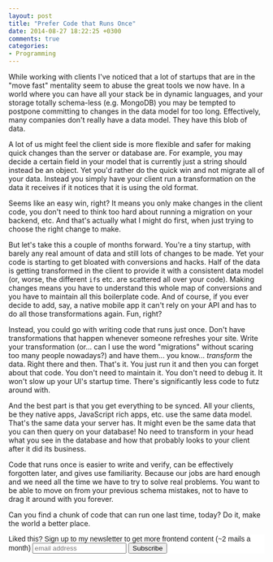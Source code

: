 ```yaml
---
layout: post
title: "Prefer Code that Runs Once"
date: 2014-08-27 18:22:25 +0300
comments: true
categories: 
- Programming
---
```


While working with clients I've noticed that a lot of startups that are in the "move fast" mentality seem to abuse the great tools we now have.
In a world where you can have all your stack be in dynamic languages, and your storage totally schema-less (e.g. MongoDB) you may be tempted to postpone committing to changes in the data model for too long. Effectively, many companies don't really have a data model. They have this blob of data.

A lot of us might feel the client side is more flexible and safer for making quick changes than the server or database are. For example, you may decide a certain field in your model that is currently just a string should instead be an object. Yet you'd rather do the quick win and not migrate all of your data. Instead you simply have your client run a transformation on the data it receives if it notices that it is using the old format.

Seems like an easy win, right? It means you only make changes in the client code, you don't need to think too hard about running a migration on your backend, etc. And that's actually what I might do first, when just trying to choose the right change to make.

But let's take this a couple of months forward. You're a tiny startup, with barely any real amount of data and still lots of changes to be made. Yet your code is starting to get bloated with conversions and hacks. Half of the data is getting transformed in the client to provide it with a consistent data model (or, worse, the different `if`s etc. are scattered all over your code). Making changes means you have to understand this whole map of conversions and you have to maintain all this boilerplate code. And of course, if you ever decide to add, say, a native mobile app it can't rely on your API and has to do all those transformations again. Fun, right?

Instead, you could go with writing code that runs just once. Don't have transformations that happen whenever someone refreshes your site. Write your transformation (or... can I use the word "migrations" without scaring too many people nowadays?) and have them... you know... *transform* the data. Right there and then. That's it. You just run it and then you can forget about that code. You don't need to maintain it. You don't need to debug it. It won't slow up your UI's startup time. There's significantly less code to futz around with. 

And the best part is that you get everything to be synced. All your clients, be they native apps, JavaScript rich apps, etc. use the same data model. That's the same data your server has. It might even be the same data that you can then query on your database! No need to transform in your head what you see in the database and how that probably looks to your client after it did its business.

Code that runs once is easier to write and verify, can be effectively forgotten later, and gives use familiarity. Because our jobs are hard enough and we need all the time we have to try to solve real problems. You want to be able to move on from your previous schema mistakes, not to have to drag it around with you forever.

Can you find a chunk of code that can run one last time, today? Do it, make the world a better place.

<!-- Begin MailChimp Signup Form -->
<link href="http://cdn-images.mailchimp.com/embedcode/slim-081711.css" rel="stylesheet" type="text/css">
<style type="text/css">
    #mc_embed_signup{background:#fff; clear:left; font:14px Helvetica,Arial,sans-serif; }
    /* Add your own MailChimp form style overrides in your site stylesheet or in this style block.
       We recommend moving this block and the preceding CSS link to the HEAD of your HTML file. */
</style>
<div id="mc_embed_signup">
<form action="http://codelord.us6.list-manage.com/subscribe/post?u=78b36f07d7d2e7e91eb8deee3&amp;id=c9a8d439c8" method="post" id="mc-embedded-subscribe-form" name="mc-embedded-subscribe-form" class="validate" target="_blank" novalidate>
    <label for="mce-EMAIL">Liked this? Sign up to my newsletter to get more frontend content (~2 mails a month)</label>
    <input type="email" value="" name="EMAIL" class="email" id="mce-EMAIL" placeholder="email address" required style="display: inline">
    <input type="hidden" value="" name="SIGNUP_URL" class="email" id="mce-SIGNUP_URL">
    <input type="submit" value="Subscribe" name="subscribe" id="mc-embedded-subscribe" class="button" style="display: inline">
</form>
</div>
<script type="text/javascript">
document.getElementById('mce-SIGNUP_URL').value = document.location.href;
</script>
<!--End mc_embed_signup-->
